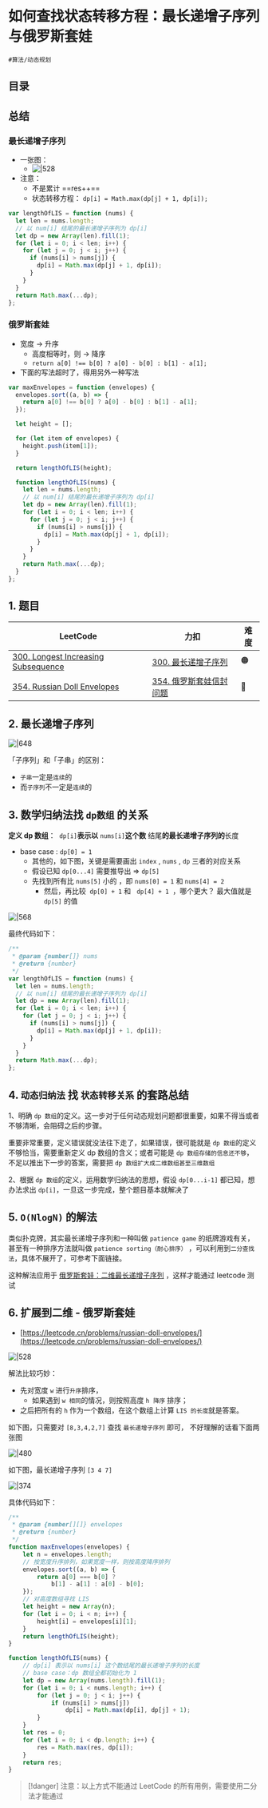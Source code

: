 
# 如何查找状态转移方程：最长递增子序列与俄罗斯套娃

`#算法/动态规划` 


## 目录
<!-- toc -->
 ## 总结 

###  最长递增子序列

- 一张图：
	- ![|528](https://od-1310531898.cos.ap-beijing.myqcloud.com/202303250744477.png)
- 注意：
	- 不是累计 ==res++==
	- 状态转移方程： `dp[i] = Math.max(dp[j] + 1, dp[i]);`

```javascript
var lengthOfLIS = function (nums) {
  let len = nums.length;
  // 以 num[i] 结尾的最长递增子序列为 dp[i]
  let dp = new Array(len).fill(1);
  for (let i = 0; i < len; i++) {
    for (let j = 0; j < i; j++) {
      if (nums[i] > nums[j]) {
        dp[i] = Math.max(dp[j] + 1, dp[i]);
      }
    }
  }
  return Math.max(...dp);
};
```

### 俄罗斯套娃

- 宽度 →  升序
	- 高度相等时，则  →  降序
	- `return a[0] !== b[0] ? a[0] - b[0] : b[1] - a[1];`
- 下面的写法超时了，得用另外一种写法
```javascript
var maxEnvelopes = function (envelopes) {
  envelopes.sort((a, b) => {
    return a[0] !== b[0] ? a[0] - b[0] : b[1] - a[1];
  });

  let height = [];

  for (let item of envelopes) {
    height.push(item[1]);
  }

  return lengthOfLIS(height);

  function lengthOfLIS(nums) {
    let len = nums.length;
    // 以 num[i] 结尾的最长递增子序列为 dp[i]
    let dp = new Array(len).fill(1);
    for (let i = 0; i < len; i++) {
      for (let j = 0; j < i; j++) {
        if (nums[i] > nums[j]) {
          dp[i] = Math.max(dp[j] + 1, dp[i]);
        }
      }
    }
    return Math.max(...dp);
  }
};
```



## 1. 题目

| LeetCode                                                                                             | 力扣                                                                           | 难度  |
| ---------------------------------------------------------------------------------------------------- | ---------------------------------------------------------------------------- | --- |
| [300. Longest Increasing Subsequence](https://leetcode.com/problems/longest-increasing-subsequence/) | [300. 最长递增子序列](https://leetcode.cn/problems/longest-increasing-subsequence/) | 🟠  |
| [354. Russian Doll Envelopes](https://leetcode.com/problems/russian-doll-envelopes/)                 | [354. 俄罗斯套娃信封问题](https://leetcode.cn/problems/russian-doll-envelopes/)       | 🔴  |

## 2. 最长递增子序列

![|648](https://od-1310531898.cos.ap-beijing.myqcloud.com/202303250743194.png)

「子序列」和「子串」的区别：

- `子串`一定是`连续`的
- 而`子序列`不一定是`连续`的

## 3. 数学归纳法找 `dp数组` 的关系

**定义 dp 数组**：  `dp[i]`**表示以** `nums[i]`**这个数** 结尾**的最长递增子序列的**长度

- base case : `dp[0] = 1`
	- 其他的，如下图，关键是需要画出 `index` , `nums` , `dp` 三者的对应关系
	- 假设已知 `dp[0...4]` 需要推导出 => `dp[5]`
	- 先找到所有比 `nums[5]` 小的 ，即 `nums[0] = 1` 和 `nums[4] = 2`
		- 然后，再比较  `dp[0] + 1` 和   `dp[4] + 1`  ，哪个更大？ 最大值就是 `dp[5]` 的值

![|568](https://od-1310531898.cos.ap-beijing.myqcloud.com/202303250744477.png)

最终代码如下：

```js 
/**
 * @param {number[]} nums
 * @return {number}
 */
var lengthOfLIS = function (nums) {
  let len = nums.length;
  // 以 num[i] 结尾的最长递增子序列为 dp[i]
  let dp = new Array(len).fill(1);
  for (let i = 0; i < len; i++) {
    for (let j = 0; j < i; j++) {
      if (nums[i] > nums[j]) {
        dp[i] = Math.max(dp[j] + 1, dp[i]);
      }
    }
  }
  return Math.max(...dp);
};
```

## 4. `动态归纳法` 找 `状态转移关系` 的套路总结

1、明确 `dp 数组`的定义。这一步对于任何动态规划问题都很重要，如果不得当或者不够清晰，会阻碍之后的步骤。

重要非常重要，定义错误就没法往下走了，如果错误，很可能就是 `dp 数组`的定义不够恰当，需要重新定义 dp 数组的含义；或者可能是 `dp 数组存储的信息还不够`，不足以推出下一步的答案，需要把 `dp 数组扩大成二维数组甚至三维数组`

2、根据 `dp 数组`的定义，运用数学归纳法的思想，假设 `dp[0...i-1]` 都已知，想办法求出 `dp[i]`，一旦这一步完成，整个题目基本就解决了

## 5. `O(NlogN)` 的解法

类似扑克牌，其实最长递增子序列和一种叫做 `patience game` 的纸牌游戏有关，甚至有一种排序方法就叫做 `patience sorting（耐心排序）` ，可以利用到`二分查找法`，具体不展开了，可参考下面链接。

这种解法应用于 [俄罗斯套娃：二维最长递增子序列](https://www.yuque.com/liguwe/agorithms/xh82rz1hu7r84xl4 "俄罗斯套娃：二维最长递增子序列") ，这样才能通过 leetcode 测试

## 6. 扩展到二维 - 俄罗斯套娃

- [https://leetcode.cn/problems/russian-doll-envelopes/](https://leetcode.cn/problems/russian-doll-envelopes/)

![|528](https://832-1310531898.cos.ap-beijing.myqcloud.com/395e584dee98c2424eaf6360398e0aeb.png)

解法比较巧妙：

- 先对宽度 `w` 进行`升序`排序， 
   - 如果遇到 `w 相同`的情况，则按照高度 `h`  `降序` 排序；
- 之后把所有的 `h` 作为一个数组，在这个数组上计算 `LIS 的长度`就是答案。

如下图，只需要对 `[8,3,4,2,7]` 查找 `最长递增子序列` 即可， 不好理解的话看下面两张图

![|480](https://832-1310531898.cos.ap-beijing.myqcloud.com/24098ee53be356c7b43e38ad34229b34.png)

如下图，最长递增子序列 `[3 4 7]`

![|374](https://832-1310531898.cos.ap-beijing.myqcloud.com/36da8b6d16a4d0334f52544cda98e823.png)

具体代码如下：

```javascript hl:8,9
/**
 * @param {number[][]} envelopes
 * @return {number}
 */
function maxEnvelopes(envelopes) {
    let n = envelopes.length;
    // 按宽度升序排列，如果宽度一样，则按高度降序排列
    envelopes.sort((a, b) => {
        return a[0] === b[0] ?
            b[1] - a[1] : a[0] - b[0];
    });
    // 对高度数组寻找 LIS
    let height = new Array(n);
    for (let i = 0; i < n; i++) {
        height[i] = envelopes[i][1];
    }
    return lengthOfLIS(height);
}

function lengthOfLIS(nums) {
    // dp[i] 表示以 nums[i] 这个数结尾的最长递增子序列的长度
    // base case：dp 数组全都初始化为 1
    let dp = new Array(nums.length).fill(1);
    for (let i = 0; i < nums.length; i++) {
        for (let j = 0; j < i; j++) {
            if (nums[i] > nums[j])
                dp[i] = Math.max(dp[i], dp[j] + 1);
        }
    }
    let res = 0;
    for (let i = 0; i < dp.length; i++) {
        res = Math.max(res, dp[i]);
    }
    return res;
}
```

> [!danger]
注意：以上方式不能通过 LeetCode 的所有用例，需要使用二分法才能通过

